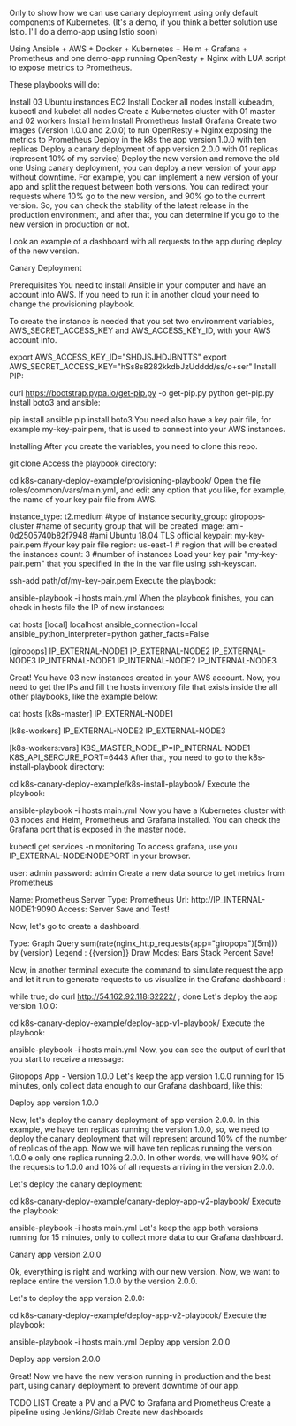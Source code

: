 Only to show how we can use canary deployment using only default components of Kubernetes. (It's a demo, if you think a better solution use Istio. I'll do a demo-app using Istio soon)

Using Ansible + AWS + Docker + Kubernetes + Helm + Grafana + Prometheus and one demo-app running OpenResty + Nginx with LUA script to expose metrics to Prometheus.

These playbooks will do:

Install 03 Ubuntu instances EC2
Install Docker all nodes
Install kubeadm, kubectl and kubelet all nodes
Create a Kubernetes cluster with 01 master and 02 workers
Install helm
Install Prometheus
Install Grafana
Create two images (Version 1.0.0 and 2.0.0) to run OpenResty + Nginx exposing the metrics to Prometheus
Deploy in the k8s the app version 1.0.0 with ten replicas
Deploy a canary deployment of app version 2.0.0 with 01 replicas (represent 10% of my service)
Deploy the new version and remove the old one
Using canary deployment, you can deploy a new version of your app without downtime. For example, you can implement a new version of your app and split the request between both versions. You can redirect your requests where 10% go to the new version, and 90% go to the current version. So, you can check the stability of the latest release in the production environment, and after that, you can determine if you go to the new version in production or not.

Look an example of a dashboard with all requests to the app during deploy of the new version.

Canary Deployment

Prerequisites
You need to install Ansible in your computer and have an account into AWS. If you need to run it in another cloud your need to change the provisioning playbook.

To create the instance is needed that you set two environment variables, AWS_SECRET_ACCESS_KEY and AWS_ACCESS_KEY_ID, with your AWS account info.

export AWS_ACCESS_KEY_ID="SHDJSJHDJBNTTS"
export AWS_SECRET_ACCESS_KEY="hSs8s8282kkdbJzUdddd/ss/o+ser"
Install PIP:

curl https://bootstrap.pypa.io/get-pip.py -o get-pip.py
python get-pip.py
Install boto3 and ansible:

pip install ansible
pip install boto3
You need also have a key pair file, for example my-key-pair.pem, that is used to connect into your AWS instances.

Installing
After you create the variables, you need to clone this repo.

git clone <repo>
Access the playbook directory:

cd k8s-canary-deploy-example/provisioning-playbook/
Open the file roles/common/vars/main.yml, and edit any option that you like, for example, the name of your key pair file from AWS.

instance_type: t2.medium #type of instance
security_group: giropops-cluster #name of security group that will be created
image: ami-0d2505740b82f7948 #ami Ubuntu 18.04 TLS official
keypair: my-key-pair.pem #your key pair file
region: us-east-1 # region that will be created the instances
count: 3 #number of instances
Load your key pair "my-key-pair.pem" that you specified in the in the var file using ssh-keyscan.

ssh-add path/of/my-key-pair.pem
Execute the playbook:

ansible-playbook -i hosts main.yml
When the playbook finishes, you can check in hosts file the IP of new instances:

cat hosts
[local]
localhost ansible_connection=local ansible_python_interpreter=python gather_facts=False

[giropops]
IP_EXTERNAL-NODE1
IP_EXTERNAL-NODE2
IP_EXTERNAL-NODE3
IP_INTERNAL-NODE1
IP_INTERNAL-NODE2
IP_INTERNAL-NODE3

Great! You have 03 new instances created in your AWS account. Now, you need to get the IPs and fill the hosts inventory file that exists inside the all other playbooks, like the example below:

cat hosts
[k8s-master]
IP_EXTERNAL-NODE1

[k8s-workers]
IP_EXTERNAL-NODE2
IP_EXTERNAL-NODE3

[k8s-workers:vars]
K8S_MASTER_NODE_IP=IP_INTERNAL-NODE1
K8S_API_SERCURE_PORT=6443
After that, you need to go to the k8s-install-playbook directory:

cd k8s-canary-deploy-example/k8s-install-playbook/
Execute the playbook:

ansible-playbook -i hosts main.yml
Now you have a Kubernetes cluster with 03 nodes and Helm, Prometheus and Grafana installed. You can check the Grafana port that is exposed in the master node.

kubectl get services -n monitoring
To access grafana, use you IP_EXTERNAL-NODE:NODEPORT in your browser.

user: admin
password: admin
Create a new data source to get metrics from Prometheus

Name: Prometheus Server
Type: Prometheus
Url: http://IP_INTERNAL-NODE1:9090
Access: Server
Save and Test!

Now, let's go to create a dashboard.

Type: Graph
Query sum(rate(nginx_http_requests{app="giropops"}[5m])) by (version)
Legend : {{version}}
Draw Modes: Bars
Stack
Percent
Save!

Now, in another terminal execute the command to simulate request the app and let it run to generate requests to us visualize in the Grafana dashboard :

while true; do curl http://54.162.92.118:32222/ ; done
Let's deploy the app version 1.0.0:

cd k8s-canary-deploy-example/deploy-app-v1-playbook/
Execute the playbook:

ansible-playbook -i hosts main.yml
Now, you can see the output of curl that you start to receive a message:

Giropops App - Version 1.0.0
Let's keep the app version 1.0.0 running for 15 minutes, only collect data enough to our Grafana dashboard, like this:

Deploy app version 1.0.0

Now, let's deploy the canary deployment of app version 2.0.0. In this example, we have ten replicas running the version 1.0.0, so, we need to deploy the canary deployment that will represent around 10% of the number of replicas of the app. Now we will have ten replicas running the version 1.0.0 e only one replica running 2.0.0. In other words, we will have 90% of the requests to 1.0.0 and 10% of all requests arriving in the version 2.0.0.

Let's deploy the canary deployment:

cd k8s-canary-deploy-example/canary-deploy-app-v2-playbook/
Execute the playbook:

ansible-playbook -i hosts main.yml
Let's keep the app both versions running for 15 minutes, only to collect more data to our Grafana dashboard.

Canary app version 2.0.0

Ok, everything is right and working with our new version. Now, we want to replace entire the version 1.0.0 by the version 2.0.0.

Let's to deploy the app version 2.0.0:

cd k8s-canary-deploy-example/deploy-app-v2-playbook/
Execute the playbook:

ansible-playbook -i hosts main.yml
Deploy app version 2.0.0

Deploy app version 2.0.0

Great! Now we have the new version running in production and the best part, using canary deployment to prevent downtime of our app.

TODO LIST
Create a PV and a PVC to Grafana and Prometheus
Create a pipeline using Jenkins/Gitlab
Create new dashboards
